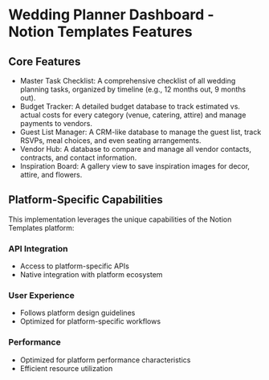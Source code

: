 # Wedding Planner Dashboard - Notion Templates Features

## Core Features
- Master Task Checklist: A comprehensive checklist of all wedding planning tasks, organized by timeline (e.g., 12 months out, 9 months out).
- Budget Tracker: A detailed budget database to track estimated vs. actual costs for every category (venue, catering, attire) and manage payments to vendors.
- Guest List Manager: A CRM-like database to manage the guest list, track RSVPs, meal choices, and even seating arrangements.
- Vendor Hub: A database to compare and manage all vendor contacts, contracts, and contact information.
- Inspiration Board: A gallery view to save inspiration images for decor, attire, and flowers.

## Platform-Specific Capabilities
This implementation leverages the unique capabilities of the Notion Templates platform:

### API Integration
- Access to platform-specific APIs
- Native integration with platform ecosystem

### User Experience
- Follows platform design guidelines
- Optimized for platform-specific workflows

### Performance
- Optimized for platform performance characteristics
- Efficient resource utilization
